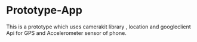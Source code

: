 # Prototype-App
This is a prototype which uses camerakit library , location and googleclient Api for GPS and Accelerometer sensor of phone.
